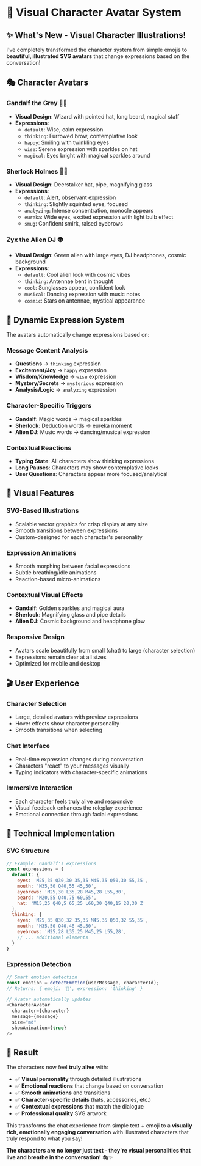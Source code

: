 # 🎨 Visual Character Avatar System

## ✨ **What's New - Visual Character Illustrations!**

I've completely transformed the character system from simple emojis to **beautiful, illustrated SVG avatars** that change expressions based on the conversation! 

## 🎭 **Character Avatars**

### **Gandalf the Grey** 🧙‍♂️
- **Visual Design**: Wizard with pointed hat, long beard, magical staff
- **Expressions**: 
  - `default`: Wise, calm expression
  - `thinking`: Furrowed brow, contemplative look
  - `happy`: Smiling with twinkling eyes
  - `wise`: Serene expression with sparkles on hat
  - `magical`: Eyes bright with magical sparkles around

### **Sherlock Holmes** 🕵️‍♂️  
- **Visual Design**: Deerstalker hat, pipe, magnifying glass
- **Expressions**:
  - `default`: Alert, observant expression
  - `thinking`: Slightly squinted eyes, focused
  - `analyzing`: Intense concentration, monocle appears
  - `eureka`: Wide eyes, excited expression with light bulb effect
  - `smug`: Confident smirk, raised eyebrows

### **Zyx the Alien DJ** 👽
- **Visual Design**: Green alien with large eyes, DJ headphones, cosmic background
- **Expressions**:
  - `default`: Cool alien look with cosmic vibes
  - `thinking`: Antennae bent in thought
  - `cool`: Sunglasses appear, confident look
  - `musical`: Dancing expression with music notes
  - `cosmic`: Stars on antennae, mystical appearance

## 🎯 **Dynamic Expression System**

The avatars automatically change expressions based on:

### **Message Content Analysis**
- **Questions** → `thinking` expression
- **Excitement/Joy** → `happy` expression  
- **Wisdom/Knowledge** → `wise` expression
- **Mystery/Secrets** → `mysterious` expression
- **Analysis/Logic** → `analyzing` expression

### **Character-Specific Triggers**
- **Gandalf**: Magic words → magical sparkles
- **Sherlock**: Deduction words → eureka moment
- **Alien DJ**: Music words → dancing/musical expression

### **Contextual Reactions**
- **Typing State**: All characters show thinking expressions
- **Long Pauses**: Characters may show contemplative looks
- **User Questions**: Characters appear more focused/analytical

## 🎪 **Visual Features**

### **SVG-Based Illustrations**
- Scalable vector graphics for crisp display at any size
- Smooth transitions between expressions
- Custom-designed for each character's personality

### **Expression Animations**
- Smooth morphing between facial expressions
- Subtle breathing/idle animations
- Reaction-based micro-animations

### **Contextual Visual Effects**
- **Gandalf**: Golden sparkles and magical aura
- **Sherlock**: Magnifying glass and pipe details
- **Alien DJ**: Cosmic background and headphone glow

### **Responsive Design**
- Avatars scale beautifully from small (chat) to large (character selection)
- Expressions remain clear at all sizes
- Optimized for mobile and desktop

## 🎬 **User Experience**

### **Character Selection**
- Large, detailed avatars with preview expressions
- Hover effects show character personality
- Smooth transitions when selecting

### **Chat Interface**
- Real-time expression changes during conversation
- Characters "react" to your messages visually
- Typing indicators with character-specific animations

### **Immersive Interaction**
- Each character feels truly alive and responsive
- Visual feedback enhances the roleplay experience
- Emotional connection through facial expressions

## 🔧 **Technical Implementation**

### **SVG Structure**
```javascript
// Example: Gandalf's expressions
const expressions = {
  default: {
    eyes: 'M25,35 Q30,30 35,35 M45,35 Q50,30 55,35',
    mouth: 'M35,50 Q40,55 45,50',
    eyebrows: 'M25,30 L35,28 M45,28 L55,30',
    beard: 'M20,55 Q40,75 60,55',
    hat: 'M15,25 Q40,5 65,25 L60,30 Q40,15 20,30 Z'
  },
  thinking: {
    eyes: 'M25,35 Q30,32 35,35 M45,35 Q50,32 55,35',
    mouth: 'M35,50 Q40,48 45,50',
    eyebrows: 'M25,28 L35,25 M45,25 L55,28',
    // ... additional elements
  }
}
```

### **Expression Detection**
```javascript
// Smart emotion detection
const emotion = detectEmotion(userMessage, characterId);
// Returns: { emoji: '🤔', expression: 'thinking' }

// Avatar automatically updates
<CharacterAvatar 
  character={character}
  message={message}
  size="md"
  showAnimation={true}
/>
```

## 🎉 **Result**

The characters now feel **truly alive** with:
- ✅ **Visual personality** through detailed illustrations
- ✅ **Emotional reactions** that change based on conversation
- ✅ **Smooth animations** and transitions
- ✅ **Character-specific details** (hats, accessories, etc.)
- ✅ **Contextual expressions** that match the dialogue
- ✅ **Professional quality** SVG artwork

This transforms the chat experience from simple text + emoji to a **visually rich, emotionally engaging conversation** with illustrated characters that truly respond to what you say!

**The characters are no longer just text - they're visual personalities that live and breathe in the conversation!** 🎭✨